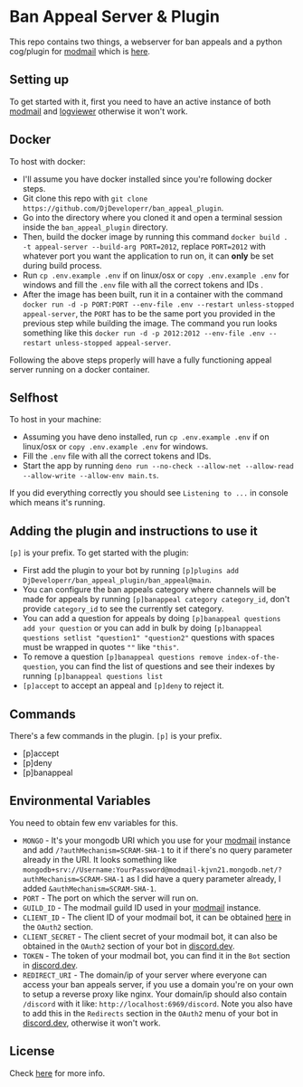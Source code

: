 # Ban Appeal Server & Plugin

This repo contains two things, a webserver for ban appeals and a python cog/plugin for [modmail](https://github.com/kyb3r/modmail) which is [here](ban_appeal/ban_appeal.py).

## Setting up

To get started with it, first you need to have an active instance of both [modmail](https://github.com/kyb3r/modmail) and [logviewer](https://github.com/kyb3r/logviewer) otherwise it won't work.

## Docker

To host with docker:

* I'll assume you have docker installed since you're following docker steps.
* Git clone this repo with `git clone https://github.com/DjDeveloperr/ban_appeal_plugin`.
* Go into the directory where you cloned it and open a terminal session inside the `ban_appeal_plugin` directory.
* Then, build the docker image by running this command `docker build . -t appeal-server --build-arg PORT=2012`, replace `PORT=2012` with whatever port you want the application to run on, it can **only** be set during build process.
* Run `cp .env.example .env` if on linux/osx or `copy .env.example .env` for windows and fill the `.env` file with all the correct tokens and IDs .
* After the image has been built, run it in a container with the command `docker run -d -p PORT:PORT --env-file .env --restart unless-stopped appeal-server`, the `PORT` has to be the same port you provided in the previous step while building the image. The command you run looks something like this `docker run -d -p 2012:2012 --env-file .env --restart unless-stopped appeal-server`.

Following the above steps properly will have a fully functioning appeal server running on a docker container.

## Selfhost

To host in your machine:

* Assuming you have deno installed, run `cp .env.example .env` if on linux/osx or `copy .env.example .env` for windows.
* Fill the `.env` file with all the correct tokens and IDs.
* Start the app by running `deno run --no-check --allow-net --allow-read --allow-write --allow-env main.ts`.
  
If you did everything correctly you should see `Listening to ...` in console which means it's running.

## Adding the plugin and instructions to use it

`[p]` is your prefix.
To get started with the plugin:

* First add the plugin to your bot by running `[p]plugins add DjDeveloperr/ban_appeal_plugin/ban_appeal@main`.
* You can configure the ban appeals category where channels will be made for appeals by running `[p]banappeal category category_id`, don't provide `category_id` to see the currently set category.
* You can add a question for appeals by doing `[p]banappeal questions add your question` or you can add in bulk by doing `[p]banappeal questions setlist "question1" "question2"` questions with spaces must be wrapped in quotes `""` like `"this"`.
* To remove a question `[p]banappeal questions remove index-of-the-question`, you can find the list of questions and see their indexes by running `[p]banappeal questions list`
* `[p]accept` to accept an appeal and `[p]deny` to reject it.

## Commands

There's a few commands in the plugin. `[p]` is your prefix.

* [p]accept
* [p]deny
* [p]banappeal

## Environmental Variables

You need to obtain few env variables for this.

* `MONGO` - It's your mongodb URI which you use for your [modmail](https://github.com/kyb3r/modmail) instance and add `/?authMechanism=SCRAM-SHA-1` to it if there's no query parameter already in the URI. It looks something like `mongodb+srv://Username:YourPassword@modmail-kjvn21.mongodb.net/?authMechanism=SCRAM-SHA-1` as I did have a query parameter already, I added `&authMechanism=SCRAM-SHA-1`.
* `PORT` - The port on which the server will run on.
* `GUILD_ID` - The modmail guild ID used in your [modmail](https://github.com/kyb3r/modmail) instance.
* `CLIENT_ID` - The client ID of your modmail bot, it can be obtained [here](https://discord.com/developers/applications) in the `OAuth2` section.
* `CLIENT_SECRET` - The client secret of your modmail bot, it can also be obtained in the `OAuth2` section of your bot in [discord.dev](https://discord.com/developers/applications).
* `TOKEN` - The token of your modmail bot, you can find it in the `Bot` section in [discord.dev](https://discord.com/developers/applications).
* `REDIRECT_URI` - The domain/ip of your server where everyone can access your ban appeals server, if you use a domain you're on your own to setup a reverse proxy like nginx. Your domain/ip should also contain `/discord` with it like: `http://localhost:6969/discord`. Note you also have to add this in the `Redirects` section in the `OAuth2` menu of your bot in [discord.dev](https://discord.com/developers/applications), otherwise it won't work.

## License

Check [here](LICENSE) for more info.
